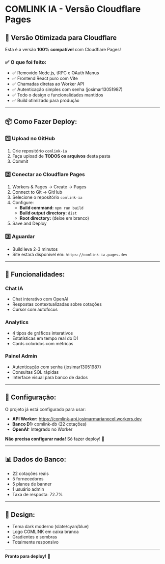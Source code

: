 # COMLINK IA - Versão Cloudflare Pages

## 🚀 Versão Otimizada para Cloudflare

Esta é a versão **100% compatível** com Cloudflare Pages!

### ✅ O que foi feito:

- ✅ Removido Node.js, tRPC e OAuth Manus
- ✅ Frontend React puro com Vite
- ✅ Chamadas diretas ao Worker API
- ✅ Autenticação simples com senha (josimar13051987)
- ✅ Todo o design e funcionalidades mantidos
- ✅ Build otimizado para produção

---

## 📦 Como Fazer Deploy:

### 1️⃣ Upload no GitHub

1. Crie repositório `comlink-ia`
2. Faça upload de **TODOS os arquivos** desta pasta
3. Commit

### 2️⃣ Conectar ao Cloudflare Pages

1. Workers & Pages → Create → Pages
2. Connect to Git → GitHub
3. Selecione o repositório `comlink-ia`
4. Configure:
   - **Build command:** `npm run build`
   - **Build output directory:** `dist`
   - **Root directory:** (deixe em branco)
5. Save and Deploy

### 3️⃣ Aguardar

- Build leva 2-3 minutos
- Site estará disponível em: `https://comlink-ia.pages.dev`

---

## 🎯 Funcionalidades:

### Chat IA
- Chat interativo com OpenAI
- Respostas contextualizadas sobre cotações
- Cursor com autofocus

### Analytics
- 4 tipos de gráficos interativos
- Estatísticas em tempo real do D1
- Cards coloridos com métricas

### Painel Admin
- Autenticação com senha (josimar13051987)
- Consultas SQL rápidas
- Interface visual para banco de dados

---

## 🔧 Configuração:

O projeto já está configurado para usar:
- **API Worker:** https://comlink-api.josimarmarianocel.workers.dev
- **Banco D1:** comlink-db (22 cotações)
- **OpenAI:** Integrado no Worker

**Não precisa configurar nada!** Só fazer deploy! 🚀

---

## 📊 Dados do Banco:

- 22 cotações reais
- 5 fornecedores
- 5 planos de banner
- 1 usuário admin
- Taxa de resposta: 72.7%

---

## 🎨 Design:

- Tema dark moderno (slate/cyan/blue)
- Logo COMLINK em caixa branca
- Gradientes e sombras
- Totalmente responsivo

---

**Pronto para deploy!** 🎉


